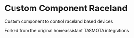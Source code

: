 # Custom Component Raceland
Custom component to control raceland based devices

Forked from the original homeassistant TASMOTA integrations